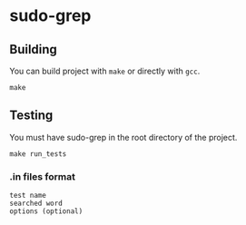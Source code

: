 # sudo-grep

## Building

You can build project with `make` or directly with `gcc`.

```shell
make
```

## Testing

You must have sudo-grep in the root directory of the project.

```shell
make run_tests
```

### .in files format

```
test name
searched word
options (optional)
```
